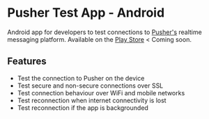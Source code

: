 # Pusher Test App - Android

Android app for developers to test connections to [Pusher's](http://pusher.com/) realtime messaging platform. 
Available on the [Play Store]() < Coming soon.

## Features
- Test the connection to Pusher on the device 
- Test secure and non-secure connections over SSL 
- Test connection behaviour over WiFi and mobile networks 
- Test reconnection when internet connectivity is lost 
- Test reconnection if the app is backgrounded

